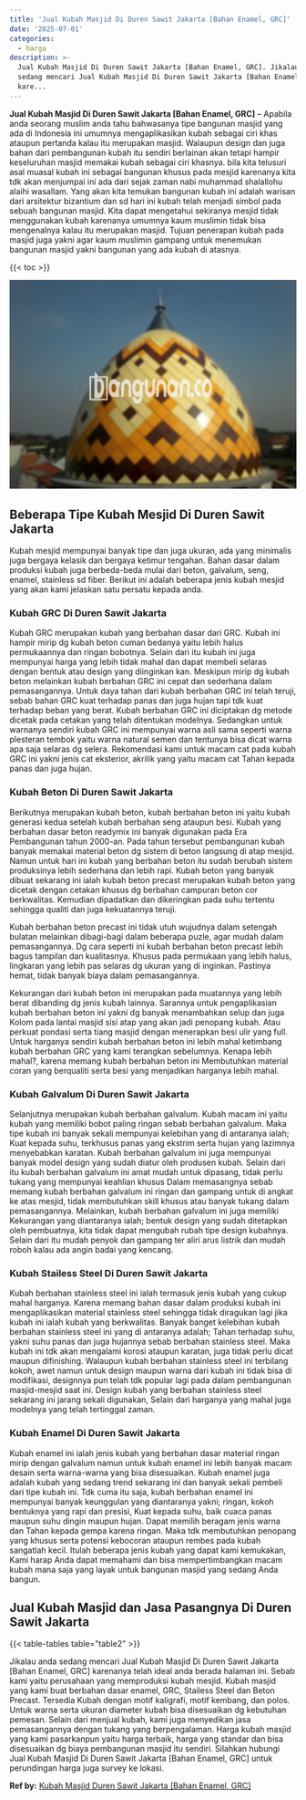 ```yaml
---
title: 'Jual Kubah Masjid Di Duren Sawit Jakarta [Bahan Enamel, GRC]'
date: '2025-07-01'
categories:
  - harga
description: >-
  Jual Kubah Masjid Di Duren Sawit Jakarta [Bahan Enamel, GRC]. Jikalau anda
  sedang mencari Jual Kubah Masjid Di Duren Sawit Jakarta [Bahan Enamel, GRC]
  kare...
---
```


**Jual Kubah Masjid Di Duren Sawit Jakarta \[Bahan Enamel, GRC\]** – Apabila anda seorang muslim anda tahu bahwasanya tipe bangunan masjid yang ada di Indonesia ini umumnya mengaplikasikan kubah sebagai ciri khas ataupun pertanda kalau itu merupakan masjid. Walaupun design dan juga bahan dari pembangunan kubah itu sendiri berlainan akan tetapi hampir keseluruhan masjid memakai kubah sebagai ciri khasnya. bila kita telusuri asal muasal kubah ini sebagai bangunan khusus pada mesjid karenanya kita tdk akan menjumpai ini ada dari sejak zaman nabi muhammad shalallohu alaihi wasallam. Yang akan kita temukan bangunan kubah ini adalah warisan dari arsitektur bizantium dan sd hari ini kubah telah menjadi simbol pada sebuah bangunan masjid. Kita dapat mengetahui sekiranya mesjid tidak menggunakan kubah karenanya umumnya kaum muslimin tidak bisa mengenalnya kalau itu merupakan masjid. Tujuan penerapan kubah pada masjid juga yakni agar kaum muslimin gampang untuk menemukan bangunan masjid yakni bangunan yang ada kubah di atasnya.

{{< toc >}}

![Jual Kubah Masjid Di Duren Sawit Jakarta [Bahan Enamel, GRC]](/images/jual-kubah-masjid-37.png)

## Beberapa Tipe Kubah Mesjid Di Duren Sawit Jakarta

Kubah mesjid mempunyai banyak tipe dan juga ukuran, ada yang minimalis juga bergaya kelasik dan bergaya ketimur tengahan. Bahan dasar dalam produksi kubah juga berbeda-beda mulai dari beton, galvalum, seng, enamel, stainless sd fiber. Berikut ini adalah beberapa jenis kubah mesjid yang akan kami jelaskan satu persatu kepada anda.

### Kubah GRC Di Duren Sawit Jakarta

Kubah GRC merupakan kubah yang berbahan dasar dari GRC. Kubah ini hampir mirip dg kubah beton cuman bedanya yaitu lebih halus permukaannya dan ringan bobotnya. Selain dari itu kubah ini juga mempunyai harga yang lebih tidak mahal dan dapat membeli selaras dengan bentuk atau design yang diinginkan kan. Meskipun mirip dg kubah beton melainkan kubah berbahan GRC ini cepat dan sederhana dalam pemasangannya. Untuk daya tahan dari kubah berbahan GRC ini telah teruji, sebab bahan GRC kuat terhadap panas dan juga hujan tapi tdk kuat terhadap beban yang berat. Kubah berbahan GRC ini diciptakan dg metode dicetak pada cetakan yang telah ditentukan modelnya. Sedangkan untuk warnanya sendiri kubah GRC ini mempunyai warna asli sama seperti warna plesteran tembok yaitu warna natural semen dan tentunya bisa dicat warna apa saja selaras dg selera. Rekomendasi kami untuk macam cat pada kubah GRC ini yakni jenis cat eksterior, akrilik yang yaitu macam cat Tahan kepada panas dan juga hujan.

### Kubah Beton Di Duren Sawit Jakarta

Berikutnya merupakan kubah beton, kubah berbahan beton ini yaitu kubah generasi kedua setelah kubah berbahan seng ataupun besi. Kubah yang berbahan dasar beton readymix ini banyak digunakan pada Era Pembangunan tahun 2000-an. Pada tahun tersebut pembangunan kubah banyak memakai material beton dg sistem di beton langsung di atap mesjid. Namun untuk hari ini kubah yang berbahan beton itu sudah berubah sistem produksinya lebih sederhana dan lebih rapi. Kubah beton yang banyak dibuat sekarang ini ialah kubah beton precast merupakan kubah beton yang dicetak dengan cetakan khusus dg berbahan campuran beton cor berkwalitas. Kemudian dipadatkan dan dikeringkan pada suhu tertentu sehingga qualiti dan juga kekuatannya teruji.

Kubah berbahan beton precast ini tidak utuh wujudnya dalam setengah bulatan melainkan dibagi-bagi dalam beberapa puzle, agar mudah dalam pemasangannya. Dg cara seperti ini kubah berbahan beton precast lebih bagus tampilan dan kualitasnya. Khusus pada permukaan yang lebih halus, lingkaran yang lebih pas selaras dg ukuran yang di inginkan. Pastinya hemat, tidak banyak biaya dalam pemasangannya.

Kekurangan dari kubah beton ini merupakan pada muatannya yang lebih berat dibanding dg jenis kubah lainnya. Sarannya untuk pengaplikasian kubah berbahan beton ini yakni dg banyak menambahkan selup dan juga Kolom pada lantai masjid sisi atap yang akan jadi penopang kubah. Atau perkuat pondasi serta tiang masjid dengan menerapkan besi ulir yang full. Untuk harganya sendiri kubah berbahan beton ini lebih mahal ketimbang kubah berbahan GRC yang kami terangkan sebelumnya. Kenapa lebih mahal?, karena memang kubah berbahan beton ini Membutuhkan material coran yang berqualiti serta besi yang menjadikan harganya lebih mahal.

### Kubah Galvalum Di Duren Sawit Jakarta

Selanjutnya merupakan kubah berbahan galvalum. Kubah macam ini yaitu kubah yang memiliki bobot paling ringan sebab berbahan galvalum. Maka tipe kubah ini banyak sekali mempunyai kelebihan yang di antaranya ialah; Kuat kepada suhu, terkhusus panas yang ekstrim serta hujan yang lazimnya menyebabkan karatan. Kubah berbahan galvalum ini juga mempunyai banyak model design yang sudah diatur oleh produsen kubah. Selain dari itu kubah berbahan galvalum ini amat mudah untuk dipasang, tidak perlu tukang yang mempunyai keahlian khusus Dalam memasangnya sebab memang kubah berbahan galvalum ini ringan dan gampang untuk di angkat ke atas mesjid, tidak membutuhkan skill khusus atau banyak tukang dalam pemasangannya. Melainkan, kubah berbahan galvalum ini juga memiliki Kekurangan yang diantaranya ialah; bentuk design yang sudah ditetapkan oleh pembuatnya, kita tidak dapat mengubah rubah tipe design kubahnya. Selain dari itu mudah penyok dan gampang ter aliri arus listrik dan mudah roboh kalau ada angin badai yang kencang.

### Kubah Stailess Steel Di Duren Sawit Jakarta

Kubah berbahan stainless steel ini ialah termasuk jenis kubah yang cukup mahal harganya. Karena memang bahan dasar dalam produksi kubah ini mengaplikasikan material stainless steel sehingga tidak diragukan lagi jika kubah ini ialah kubah yang berkwalitas. Banyak banget kelebihan kubah berbahan stainless steel ini yang di antaranya adalah; Tahan terhadap suhu, yakni suhu panas dan juga hujannya sebab berbahan stainless steel. Maka kubah ini tdk akan mengalami korosi ataupun karatan, juga tidak perlu dicat maupun difinishing. Walaupun kubah berbahan stainless steel ini terbilang kokoh, awet namun untuk design maupun warna dari kubah ini tidak bisa di modifikasi, designnya pun telah tdk popular lagi pada dalam pembangunan masjid-mesjid saat ini. Design kubah yang berbahan stainless steel sekarang ini jarang sekali digunakan, Selain dari harganya yang mahal juga modelnya yang telah tertinggal zaman.

### Kubah Enamel Di Duren Sawit Jakarta

Kubah enamel ini ialah jenis kubah yang berbahan dasar material ringan mirip dengan galvalum namun untuk kubah enamel ini lebih banyak macam desain serta warna-warna yang bisa disesuaikan. Kubah enamel juga adalah kubah yang sedang trend sekarang ini dan banyak sekali pembeli dari tipe kubah ini. Tdk cuma itu saja, kubah berbahan enamel ini mempunyai banyak keunggulan yang diantaranya yakni; ringan, kokoh bentuknya yang rapi dan presisi, Kuat kepada suhu, baik cuaca panas maupun suhu dingin maupun hujan. Dapat memilih beragam jenis warna dan Tahan kepada gempa karena ringan. Maka tdk membutuhkan penopang yang khusus serta potensi kebocoran ataupun rembes pada kubah sangatlah kecil. Itulah beberapa jenis kubah yang dapat kami kemukakan, Kami harap Anda dapat memahami dan bisa mempertimbangkan macam kubah mana saja yang layak untuk bangunan masjid yang sedang Anda bangun.

## Jual Kubah Masjid dan Jasa Pasangnya Di Duren Sawit Jakarta

{{< table-tables table="table2" >}}

Jikalau anda sedang mencari Jual Kubah Masjid Di Duren Sawit Jakarta \[Bahan Enamel, GRC\] karenanya telah ideal anda berada halaman ini. Sebab kami yaitu perusahaan yang memproduksi kubah mesjid. Kubah masjid yang kami buat berbahan dasar enamel, GRC, Stailess Steel dan Beton Precast. Tersedia Kubah dengan motif kaligrafi, motif kembang, dan polos. Untuk warna serta ukuran diameter kubah bisa disesuaikan dg kebutuhan pemesan. Selain dari menjual kubah, kami juga menyedikan jasa pemasangannya dengan tukang yang berpengalaman. Harga kubah masjid yang kami pasarkanpun yaitu harga terbaik, harga yang standar dan bisa disesuaikan dg biaya pembangunan masjid itu sendiri. Silahkan hubungi Jual Kubah Masjid Di Duren Sawit Jakarta \[Bahan Enamel, GRC\] untuk perundingan harga juga survey ke lokasi.

**Ref by:** [Kubah Masjid Duren Sawit Jakarta [Bahan Enamel, GRC]](https://id.wikipedia.org/wiki/Kubah)
